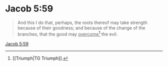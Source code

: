 # Jacob 5:59

> And this I do that, perhaps, the roots thereof may take strength because of their goodness; and because of the change of the branches, that the good may <u>overcome</u>[^a] the evil.

[Jacob 5:59](https://www.churchofjesuschrist.org/study/scriptures/bofm/jacob/5?lang=eng&id=p59#p59)


[^a]: [[Triumph|TG Triumph]].  
